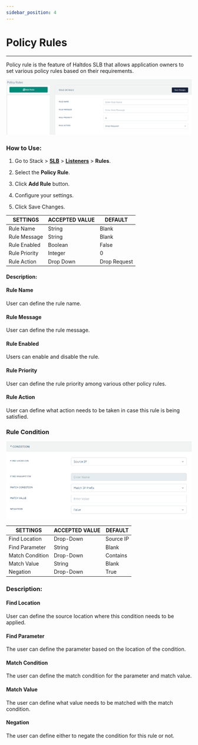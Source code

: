 ```yaml
---
sidebar_position: 4
---
```


# Policy Rules

---

Policy rule is the feature of Haltdos SLB that allows application owners to set various policy rules based on their  requirements. 

![Policy rule](/img/adc/v6/docs/policyrule.png)

### How to Use:

1. Go to Stack > [**SLB**](/adc/docs) > [**Listeners**](../../listeners/) > **Rules**.

2. Select the **Policy Rule**.

3. Click **Add Rule** button.

4. Configure your settings. 

5. Click Save Changes.

| SETTINGS      | ACCEPTED VALUE | DEFAULT      |
|---------------|----------------|--------------|
| Rule Name     | String         | Blank        |
| Rule Message  | String         | Blank        |
| Rule Enabled  | Boolean        | False        |
| Rule Priority | Integer        | 0            |
| Rule Action   | Drop Down      | Drop Request |

#### Description:

#### Rule Name

User can define the rule name.

#### Rule Message

User can define the rule message.

#### Rule Enabled

Users can enable and disable the rule.

#### Rule Priority

User can define the rule priority among various other policy rules.

#### Rule Action

User can define what action needs to be taken in case this rule is being satisfied.

### Rule Condition

![Policy rule2](/img/adc/v6/docs/policyrule2.png)

| SETTINGS        | ACCEPTED VALUE | DEFAULT   |
|-----------------|----------------|-----------|
| Find Location   | Drop-Down      | Source IP |
| Find Parameter  | String         | Blank     |
| Match Condition | Drop-Down      | Contains  |
| Match Value     | String         | Blank     |
| Negation        | Drop-Down      | True      |

### Description:

#### Find Location

User can define the source location where this condition needs to be applied.

#### Find Parameter

The user can define the parameter based on the location of the condition.

#### Match Condition

The user can define the match condition for the parameter and match value.

#### Match Value

The user can define what value needs to be matched with the match condition.

#### Negation

The user can define either to negate the condition for this rule or not.